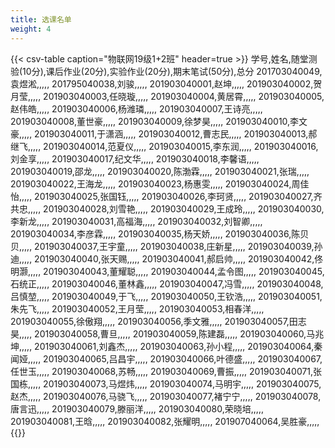 ```yaml
---
title: 选课名单
weight: 4
---
```


{{< csv-table caption="物联网19级1+2班" header=true >}}
学号,姓名,随堂测验(10分),课后作业(20分),实验作业(20分),期末笔试(50分),总分
201703040049,袁煜淞,,,,,
201795040038,刘骏,,,,,
201903040001,赵坤,,,,,
201903040002,贺月莹,,,,,
201903040003,任晓璇,,,,,
201903040004,黄居霄,,,,,
201903040005,赵伟皓,,,,,
201903040006,杨潍璘,,,,,
201903040007,王诗亮,,,,,
201903040008,董世豪,,,,,
201903040009,徐梦昊,,,,,
201903040010,李文豪,,,,,
201903040011,于潇涵,,,,,
201903040012,曹志民,,,,,
201903040013,郝继飞,,,,,
201903040014,范夏仪,,,,,
201903040015,李东润,,,,,
201903040016,刘金享,,,,,
201903040017,纪文华,,,,,
201903040018,李馨语,,,,,
201903040019,邵龙,,,,,
201903040020,陈渤霖,,,,,
201903040021,张瑞,,,,,
201903040022,王海龙,,,,,
201903040023,杨惠雯,,,,,
201903040024,周佳怡,,,,,
201903040025,张国钰,,,,,
201903040026,李珂贤,,,,,
201903040027,齐共忠,,,,,
201903040028,刘雪艳,,,,,
201903040029,王成玲,,,,,
201903040030,李新龙,,,,,
201903040031,高福海,,,,,
201903040032,刘智卿,,,,,
201903040034,李彦霖,,,,,
201903040035,杨天娇,,,,,
201903040036,陈贝贝,,,,,
201903040037,王宇童,,,,,
201903040038,庄新星,,,,,
201903040039,孙迪,,,,,
201903040040,张天赐,,,,,
201903040041,郝启帅,,,,,
201903040042,佟明灏,,,,,
201903040043,董耀聪,,,,,
201903040044,孟令图,,,,,
201903040045,石统正,,,,,
201903040046,董林鑫,,,,,
201903040047,冯雪,,,,,
201903040048,吕慎堃,,,,,
201903040049,于飞,,,,,
201903040050,王钦浩,,,,,
201903040051,朱先飞,,,,,
201903040052,王月莹,,,,,
201903040053,相春洋,,,,,
201903040055,徐傲翔,,,,,
201903040056,季文雅,,,,,
201903040057,田志昊,,,,,
201903040058,曹旦,,,,,
201903040059,陈建磊,,,,,
201903040060,马兆坤,,,,,
201903040061,刘鑫杰,,,,,
201903040063,孙小程,,,,,
201903040064,秦闻娅,,,,,
201903040065,吕昌宇,,,,,
201903040066,叶德盛,,,,,
201903040067,任世玉,,,,,
201903040068,苏畅,,,,,
201903040069,曹振,,,,,
201903040071,张国栋,,,,,
201903040073,马煜炜,,,,,
201903040074,马明宇,,,,,
201903040075,赵杰,,,,,
201903040076,马骁飞,,,,,
201903040077,褚宁宁,,,,,
201903040078,唐言迅,,,,,
201903040079,滕丽洋,,,,,
201903040080,荣晓培,,,,,
201903040081,王晗,,,,,
201903040082,张耀明,,,,,
201907040064,吴胜豪,,,,,
{{</csv-table >}}